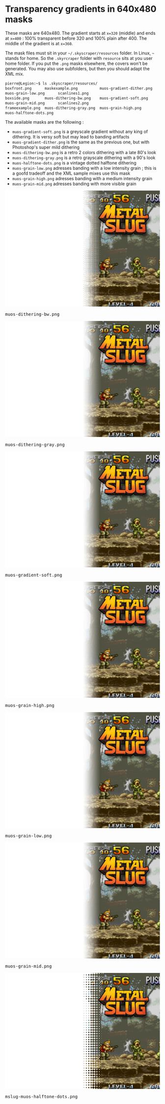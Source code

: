 # Transparency gradients in 640x480 masks

These masks are 640x480. The gradient starts at `x=320` (middle) and ends at `x=400` : 100% transparent before 320 and 100% plain after 400. The middle of the gradient is at `x=360`.

The mask files must sit in your `~/.skyscraper/resources` folder. In Linux, `~` stands for home. So the `.skyrcraper` folder with `resource` sits at you user home folder. If you put the `.png` masks elsewhere, the covers won't be generated. You may also use subfolders, but then you should adapt the XML mix.

```
pierre@Legion:~$ ls .skyscraper/resources/
boxfront.png      maskexample.png          muos-gradient-dither.png  muos-grain-low.png      scanlines1.png
boxside.png       muos-dithering-bw.png    muos-gradient-soft.png    muos-grain-mid.png      scanlines2.png
frameexample.png  muos-dithering-gray.png  muos-grain-high.png       muos-halftone-dots.png
```

The available masks are the following :

  - `muos-gradient-soft.png` is a greyscale gradient without any king of dithering. It is versy soft but may lead to banding artifacts
  - `muos-gradient-dither.png` is the same as the previous one, but with Photoshop's super mild dithering 
  - `muos-dithering-bw.png` is a retro 2 colors dithering with a late 80's look 
  - `muos-dithering-gray.png` is a retro grayscale dithering with a 90's look
  - `muos-halftone-dots.png` is a vintage dotted halftone dithering
  - `muos-grain-low.png` adresses banding with a low intensity grain ; this is a goofd tradeoff and the XML sample mixes use this mask   
  - `muos-grain-high.png` adresses banding with a medium intensity grain 
  - `muos-grain-mid.png` adresses banding with more visible grain

<kbd>
  <img src="samples/mslug-muos-dithering-bw.png">

  muos-dithering-bw.png

  <img src="samples/mslug-muos-dithering-gray.png">

  muos-dithering-gray.png
  
  <img src="samples/mslug-muos-gradient-soft.png">

  muos-gradient-soft.png

  <img src="samples/mslug-muos-grain-high.png">

  muos-grain-high.png

  <img src="samples/mslug-muos-grain-low.png">

  muos-grain-low.png

  <img src="samples/mslug-muos-grain-mid.png">

  muos-grain-mid.png

  <img src="samples/mslug-muos-halftone-dots.png">

  mslug-muos-halftone-dots.png
</kbd>

